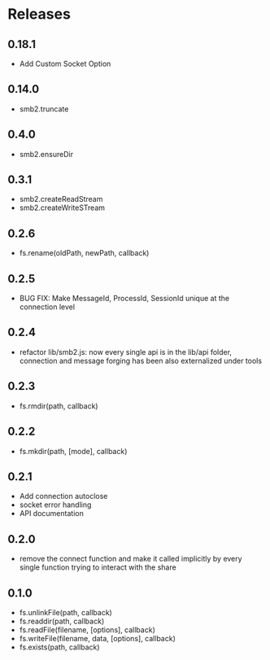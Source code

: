 # Releases

## 0.18.1

- Add Custom Socket Option

## 0.14.0

- smb2.truncate

## 0.4.0

- smb2.ensureDir

## 0.3.1

- smb2.createReadStream
- smb2.createWriteSTream

## 0.2.6

- fs.rename(oldPath, newPath, callback)

## 0.2.5

- BUG FIX: Make MessageId, ProcessId, SessionId unique at the connection level

## 0.2.4

- refactor lib/smb2.js: now every single api is in the lib/api folder, connection and message forging has been also externalized under tools

## 0.2.3

- fs.rmdir(path, callback)

## 0.2.2

- fs.mkdir(path, [mode], callback)

## 0.2.1

- Add connection autoclose
- socket error handling
- API documentation

## 0.2.0

- remove the connect function and make it called implicitly by every single function trying to interact with the share

## 0.1.0

- fs.unlinkFile(path, callback)
- fs.readdir(path, callback)
- fs.readFile(filename, [options], callback)
- fs.writeFile(filename, data, [options], callback)
- fs.exists(path, callback)
